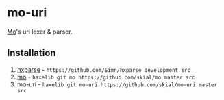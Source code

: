 # mo-uri

[Mo](https://github.com/skial/mo)'s uri lexer & parser.

## Installation

1. [hxparse] - `https://github.com/Simn/hxparse development src`
2. [mo] - `haxelib git mo https://github.com/skial/mo master src`
3. mo-uri - `haxelib git mo-uri https://github.com/skial/mo-uri master src`

[mo]: https://github.com/skial/mo "Mo's base lexer and parser utilities based on hxparse."
[hxparse]: http://github.com/simn/hxparse "Haxe Lexer and Parser Library."